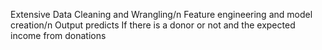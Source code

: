 Extensive Data Cleaning and Wrangling/n
Feature engineering and model creation/n
Output predicts If there is a donor or not and the expected income from donations
